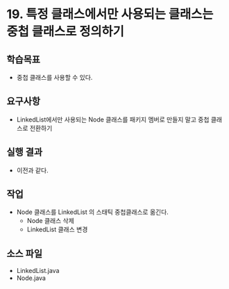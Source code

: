 # 19. 특정 클래스에서만 사용되는 클래스는 중첩 클래스로 정의하기

## 학습목표

- 중첩 클래스를 사용할 수 있다.

## 요구사항

- LinkedList에서만 사용되는 Node 클래스를 패키지 멤버로 만들지 말고 중첩 클래스로 전환하기

## 실행 결과

- 이전과 같다.


## 작업

- Node 클래스를 LinkedList 의 스태틱 중첩클래스로 옮긴다. 
  - Node 클래스 삭제
  - LinkedList 클래스 변경
## 소스 파일

- LinkedList.java 
- Node.java
